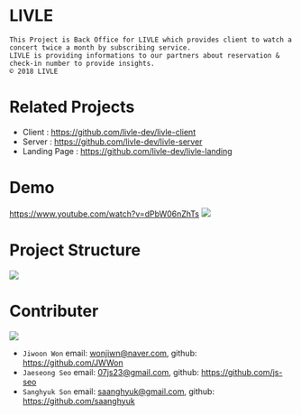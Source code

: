 # LIVLE
```
This Project is Back Office for LIVLE which provides client to watch a concert twice a month by subscribing service.
LIVLE is providing informations to our partners about reservation & check-in number to provide insights.
© 2018 LIVLE
```

# Related Projects
* Client       : https://github.com/livle-dev/livle-client
* Server       : https://github.com/livle-dev/livle-server
* Landing Page : https://github.com/livle-dev/livle-landing

# Demo
https://www.youtube.com/watch?v=dPbW06nZhTs
[![](http://img.youtube.com/vi/dPbW06nZhTs/0.jpg)](https://www.youtube.com/watch?v=dPbW06nZhTs)

# Project Structure
![](http://drive.google.com/uc?export=view&id=1OSAwR9WeHGqZjJCp3ovsmXRk_JSsN4ua)

# Contributer
![](http://drive.google.com/uc?export=view&id=1PexrKHr5vVgiM-hXCP-tOf7HVaaF_AQx)
* `Jiwoon Won` email: wonjiwn@naver.com, github: https://github.com/JWWon
* `Jaeseong Seo` email: 07js23@gmail.com, github: https://github.com/js-seo
* `Sanghyuk Son` email: saanghyuk@gmail.com, github: https://github.com/saanghyuk
